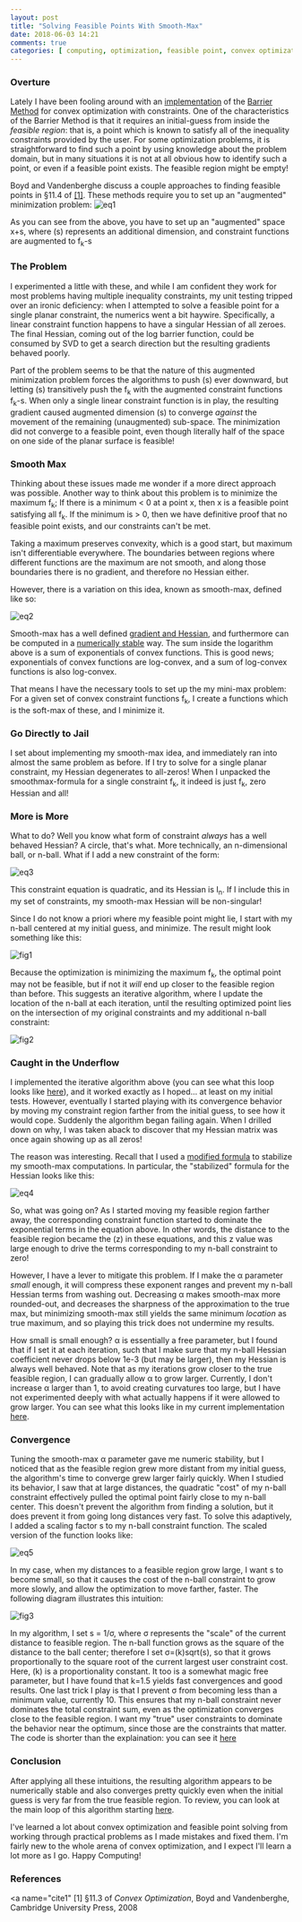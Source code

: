 ```yaml
---
layout: post
title: "Solving Feasible Points With Smooth-Max"
date: 2018-06-03 14:21
comments: true
categories: [ computing, optimization, feasible point, convex optimization ]
---
```


### Overture
Lately I have been fooling around with an [implementation](https://github.com/erikerlandson/gibbous) of the [Barrier Method](#cite1) for convex optimization with constraints.
One of the characteristics of the Barrier Method is that it requires an initial-guess from inside the
_feasible region_: that is, a point which is known to satisfy all of the inequality constraints provided
by the user.
For some optimization problems, it is straightforward to find such a point by using knowledge about the problem
domain, but in many situations it is not at all obvious how to identify such a point, or even if a
feasible point exists. The feasible region might be empty!

Boyd and Vandenberghe discuss a couple approaches to finding feasible points in §11.4 of [[1]](#cite1).
These methods require you to set up an "augmented" minimization problem:
![eq1](/assets/images/feasible/y9czf8u7.png)

As you can see from the above, you have to set up an "augmented" space x+s, where (s) represents an additional
dimension, and constraint functions are augmented to f<sub>k</sub>-s

### The Problem

I experimented a little with these, and while I am confident they work for most problems having multiple
inequality constraints, my unit testing tripped over an ironic deficiency:
when I attempted to solve a feasible point for a single planar constraint, the numerics went a bit haywire.
Specifically, a linear constraint function happens to have a singular Hessian of all zeroes.
The final Hessian, coming out of the log barrier function, could be consumed by SVD to get a search direction
but the resulting gradients behaved poorly.

Part of the problem seems to be that the nature of this augmented minimization problem forces the algorithms
to push (s) ever downward, but letting (s) transitively push the f<sub>k</sub> with the augmented constraint
functions f<sub>k</sub>-s. When only a single linear constraint function is in play, the resulting gradient
caused augmented dimension (s) to converge _against_ the movement of the remaining (unaugmented) sub-space.
The minimization did not converge to a feasible point, even though literally half of the space on one side
of the planar surface is feasible!

### Smooth Max

Thinking about these issues made me wonder if a more direct approach was possible.
Another way to think about this problem is to minimize the maximum f<sub>k</sub>;
If there is a minimum < 0 at a point x, then x is a feasible point satisfying all f<sub>k</sub>.
If the minimum is > 0, then we have definitive proof that no feasible point exists, and
our constraints can't be met.

Taking a maximum preserves convexity, which is a good start, but maximum isn't differentiable everywhere.
The boundaries between regions where different functions are the maximum are not smooth, and along
those boundaries there is no gradient, and therefore no Hessian either.

However, there is a variation on this idea, known as smooth-max, defined like so:

![eq2](/assets/images/feasible/y8cgykuc.png)

Smooth-max has a well defined [gradient and Hessian](http://erikerlandson.github.io/blog/2018/05/27/the-gradient-and-hessian-of-the-smooth-max-over-functions/), and furthermore can be computed in a [numerically stable](http://erikerlandson.github.io/blog/2018/05/28/computing-smooth-max-and-its-gradients-without-over-and-underflow/) way.
The sum inside the logarithm above is a sum of exponentials of convex functions.
This is good news; exponentials of convex functions are log-convex, and a sum of log-convex functions is also
log-convex.

That means I have the necessary tools to set up the my mini-max problem:
For a given set of convex constraint functions f<sub>k</sub>, I create a functions which is the soft-max of
these, and I minimize it.

### Go Directly to Jail

I set about implementing my smooth-max idea, and immediately ran into almost the same problem as before.
If I try to solve for a single planar constraint, my Hessian degenerates to all-zeros!
When I unpacked the smoothmax-formula for a single constraint f<sub>k</sub>, it indeed is just f<sub>k</sub>,
zero Hessian and all!

### More is More

What to do?
Well you know what form of constraint _always_ has a well behaved Hessian? A circle, that's what.
More technically, an n-dimensional ball, or n-ball.
What if I add a new constraint of the form:

![eq3](/assets/images/feasible/yd8xg64k.png)

This constraint equation is quadratic, and its Hessian is I<sub>n</sub>.
If I include this in my set of constraints, my smooth-max Hessian will be non-singular!

Since I do not know a priori where my feasible point might lie, I start with my n-ball centered at
my initial guess, and minimize. The result might look something like this:

![fig1](/assets/images/feasible/fig1.png)

Because the optimization is minimizing the maximum f<sub>k</sub>, the optimal point may not be feasible,
but if not it _will_ end up closer to the feasible region than before.
This suggests an iterative algorithm, where I update the location of the n-ball at each iteration,
until the resulting optimized point lies on the intersection of my original constraints and my
additional n-ball constraint:

![fig2](/assets/images/feasible/fig2.png)

### Caught in the Underflow

I implemented the iterative algorithm above (you can see what this loop looks like [here](https://github.com/erikerlandson/gibbous/blob/blog/feasible-points/src/main/java/com/manyangled/gibbous/optim/convex/ConvexOptimizer.java#L134)),
and it worked exactly as I hoped...
at least on my initial tests.
However, eventually I started playing with its convergence behavior by moving my constraint region farther
from the initial guess, to see how it would cope.
Suddenly the algorithm began failing again.
When I drilled down on why, I was taken aback to discover that my Hessian matrix was once again showing
up as all zeros!

The reason was interesting.
Recall that I used a [modified formula](http://erikerlandson.github.io/blog/2018/05/28/computing-smooth-max-and-its-gradients-without-over-and-underflow/) to stabilize my smooth-max computations.
In particular, the "stabilized" formula for the Hessian looks like this:

![eq4](/assets/images/smoothmax/eq3b.png)

So, what was going on?
As I started moving my feasible region farther away, the corresponding constraint function started to
dominate the exponential terms in the equation above.
In other words, the distance to the feasible region became the (z) in these equations, and
this z value was large enough to drive the terms corresponding to my n-ball constraint to zero!

However, I have a lever to mitigate this problem.
If I make the α parameter _small_ enough, it will compress these exponent ranges and prevent my
n-ball Hessian terms from washing out.
Decreasing α makes smooth-max more rounded-out, and decreases the sharpness of the approximation to the true max,
but minimizing smooth-max still yields the same minimum _location_ as true maximum, and so playing this
trick does not undermine my results.

How small is small enough?
α is essentially a free parameter, but I found that if I set it at each iteration,
such that I make sure that my n-ball Hessian coefficient never drops below 1e-3 (but may be larger),
then my Hessian is always well behaved.
Note that as my iterations grow closer to the true feasible region, I can gradually allow α to
grow larger.
Currently, I don't increase α larger than 1, to avoid creating curvatures too large, but I have not
experimented deeply with what actually happens if it were allowed to grow larger.
You can see what this looks like in my current implementation [here](https://github.com/erikerlandson/gibbous/blob/blog/feasible-points/src/main/java/com/manyangled/gibbous/optim/convex/ConvexOptimizer.java#L153).

### Convergence

Tuning the smooth-max α parameter gave me numeric stability, but I noticed that as the feasible region
grew more distant from my initial guess, the algorithm's time to converge grew larger fairly quickly.
When I studied its behavior, I saw that at large distances, the quadratic "cost" of my n-ball constraint
effectively pulled the optimal point fairly close to my n-ball center.
This doesn't prevent the algorithm from finding a solution, but it does prevent it from going long distances
very fast.
To solve this adaptively, I added a scaling factor s to my n-ball constraint function.
The scaled version of the function looks like:

![eq5](/assets/images/feasible/y9gndl2f.png)

In my case, when my distances to a feasible region grow large, I want s to become small, so that it
causes the cost of the n-ball constraint to grow more slowly, and allow the optimization to move
farther, faster.
The following diagram illustrates this intuition:

![fig3](/assets/images/feasible/fig3.png)

In my algorithm, I set s = 1/σ, where σ represents the
"scale" of the current distance to feasible region.
The n-ball function grows as the square of the distance to the ball center; therefore I
set σ=(k)sqrt(s), so that it grows proportionally to the square root of the current largest user constraint
cost.
Here, (k) is a proportionality constant.
It too is a somewhat magic free parameter, but I have found that k=1.5 yields fast convergences and
good results.
One last trick I play is that I prevent σ from becoming less than a minimum value, currently 10.
This ensures that my n-ball constraint never dominates the total constraint sum, even as the
optimization converges close to the feasible region.
I want my "true" user constraints to dominate the behavior near the optimum, since those are the
constraints that matter.
The code is shorter than the explaination: you can see it [here](https://github.com/erikerlandson/gibbous/blob/blog/feasible-points/src/main/java/com/manyangled/gibbous/optim/convex/ConvexOptimizer.java#L143)

### Conclusion

After applying all these intuitions, the resulting algorithm appears to be numerically stable and also
converges pretty quickly even when the initial guess is very far from the true feasible region.
To review, you can look at the main loop of this algorithm starting [here](https://github.com/erikerlandson/gibbous/blob/blog/feasible-points/src/main/java/com/manyangled/gibbous/optim/convex/ConvexOptimizer.java#L128).

I've learned a lot about convex optimization and feasible point solving from working through practical
problems as I made mistakes and fixed them.
I'm fairly new to the whole arena of convex optimization, and I expect I'll learn a lot more as I go.
Happy Computing!

### References

<a name="cite1"</a>
[1] §11.3 of _Convex Optimization_, Boyd and Vandenberghe, Cambridge University Press, 2008
